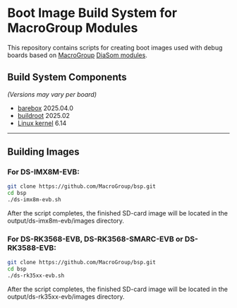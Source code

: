 # Boot Image Build System for MacroGroup Modules

This repository contains scripts for creating boot images used with debug boards based on [MacroGroup](https://macrogroup.ru/) [DiaSom modules](https://diasom.ru/).

## Build System Components
*(Versions may vary per board)*
- [barebox](https://barebox.org/) 2025.04.0
- [buildroot](https://buildroot.org/) 2025.02
- [Linux kernel](https://kernel.org/) 6.14

---

## Building Images

### For DS-IMX8M-EVB:
```bash
git clone https://github.com/MacroGroup/bsp.git
cd bsp
./ds-imx8m-evb.sh
```
After the script completes, the finished SD-card image will be located in the output/ds-imx8m-evb/images directory.

### For DS-RK3568-EVB, DS-RK3568-SMARC-EVB or DS-RK3588-EVB:
```bash
git clone https://github.com/MacroGroup/bsp.git
cd bsp
./ds-rk35xx-evb.sh
```
After the script completes, the finished SD-card image will be located in the output/ds-rk35xx-evb/images directory.

##
